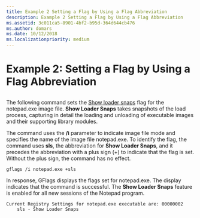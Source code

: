 ```yaml
---
title: Example 2 Setting a Flag by Using a Flag Abbreviation
description: Example 2 Setting a Flag by Using a Flag Abbreviation
ms.assetid: 3c011ca5-8901-4bf2-b95d-364d644cb476
ms.author: domars
ms.date: 10/12/2018
ms.localizationpriority: medium
---
```


# Example 2: Setting a Flag by Using a Flag Abbreviation


## <span id="ddk_example_2___setting_a_flag_by_using_a_flag_abbreviation_dtools"></span><span id="DDK_EXAMPLE_2___SETTING_A_FLAG_BY_USING_A_FLAG_ABBREVIATION_DTOOLS"></span>


The following command sets the [Show loader snaps](show-loader-snaps.md) flag for the notepad.exe image file. **Show Loader Snaps** takes snapshots of the load process, capturing in detail the loading and unloading of executable images and their supporting library modules.

The command uses the **/i** parameter to indicate image file mode and specifies the name of the image file notepad.exe. To identify the flag, the command uses **sls**, the abbreviation for **Show Loader Snaps**, and it precedes the abbreviation with a plus sign (+) to indicate that the flag is set. Without the plus sign, the command has no effect.

```console
gflags /i notepad.exe +sls 
```

In response, GFlags displays the flags set for notepad.exe. The display indicates that the command is successful. The **Show Loader Snaps** feature is enabled for all new sessions of the Notepad program.

```console
Current Registry Settings for notepad.exe executable are: 00000002
    sls - Show Loader Snaps
```

 

 





